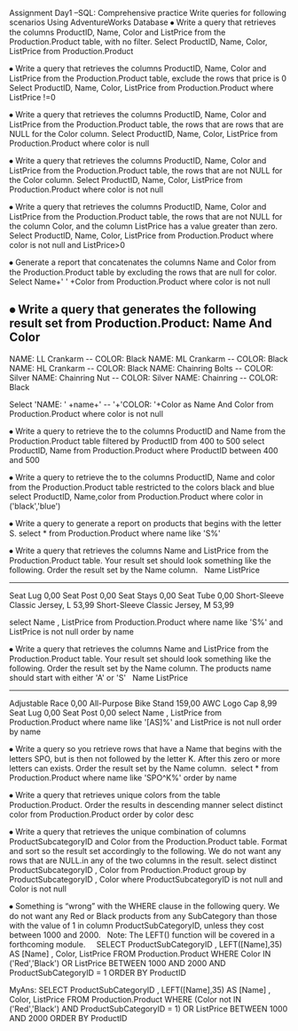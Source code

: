 Assignment Day1 –SQL:  Comprehensive practice
Write queries for following scenarios
Using AdventureWorks Database
⦁	Write a query that retrieves the columns ProductID, Name, Color and ListPrice from the Production.Product table, with no filter. 
     Select ProductID, Name, Color, ListPrice from Production.Product 

⦁	Write a query that retrieves the columns ProductID, Name, Color and ListPrice from the Production.Product table,  exclude the rows that price is 0
 Select ProductID, Name, Color, ListPrice from Production.Product where ListPrice !=0

⦁	Write a query that retrieves the columns ProductID, Name, Color and ListPrice from the Production.Product table, the rows that are rows that are NULL for the Color column.
Select ProductID, Name, Color, ListPrice from Production.Product where color is null

⦁	Write a query that retrieves the columns ProductID, Name, Color and ListPrice from the Production.Product table, the rows that are not NULL for the Color column.
Select ProductID, Name, Color, ListPrice from Production.Product where color is not null

⦁	Write a query that retrieves the columns ProductID, Name, Color and ListPrice from the Production.Product table, the rows that are not NULL for the column Color, and the column ListPrice has a value greater than zero.
Select ProductID, Name, Color, ListPrice from Production.Product where color is not null and ListPrice>0

⦁	Generate a report that concatenates the columns Name and Color from the Production.Product table by excluding the rows that are null for color.
Select Name+' ' +Color from Production.Product where color is not null

⦁	Write a query that generates the following result set  from Production.Product:
Name And Color
--------------------------------------------------
NAME: LL Crankarm  --  COLOR: Black
NAME: ML Crankarm  --  COLOR: Black
NAME: HL Crankarm  --  COLOR: Black
NAME: Chainring Bolts  --  COLOR: Silver
NAME: Chainring Nut  --  COLOR: Silver
NAME: Chainring  --  COLOR: Black

Select 'NAME: ' +name+' -- '+'COLOR: '+Color as Name And Color
from Production.Product where color is not null
    
⦁	Write a query to retrieve the to the columns ProductID and Name from the Production.Product table filtered by ProductID from 400 to 500
select ProductID, Name from Production.Product where ProductID between 400 and 500

⦁	Write a query to retrieve the to the columns  ProductID, Name and color from the Production.Product table restricted to the colors black and blue
select ProductID, Name,color from Production.Product where color in ('black','blue')

⦁	Write a query to generate a report on products that begins with the letter S. 
select * from Production.Product where name like 'S%'

⦁	Write a query that retrieves the columns Name and ListPrice from the Production.Product table. Your result set should look something like the following. Order the result set by the Name column. 
 
Name                                               ListPrice
-------------------------------------------------- -----------
Seat Lug                                           0,00
Seat Post                                          0,00
Seat Stays                                         0,00
Seat Tube                                          0,00
Short-Sleeve Classic Jersey, L                     53,99
Short-Sleeve Classic Jersey, M                     53,99

 select Name , ListPrice from Production.Product where name like 'S%' and ListPrice is not null order by name 

⦁	 Write a query that retrieves the columns Name and ListPrice from the Production.Product table. Your result set should look something like the following. Order the result set by the Name column. The products name should start with either 'A' or 'S'
 
Name                                               ListPrice
-------------------------------------------------- ----------
Adjustable Race                                    0,00
All-Purpose Bike Stand                             159,00
AWC Logo Cap                                       8,99
Seat Lug                                           0,00
Seat Post                                          0,00
select Name , ListPrice from Production.Product where name like '[AS]%' and ListPrice is not null order by name 

⦁	Write a query so you retrieve rows that have a Name that begins with the letters SPO, but is then not followed by the letter K. After this zero or more letters can exists. Order the result set by the Name column.
 select * from Production.Product where name like 'SPO^K%' order by name

⦁	Write a query that retrieves unique colors from the table Production.Product. Order the results  in descending  manner
select distinct color from Production.Product order by color desc

⦁	Write a query that retrieves the unique combination of columns ProductSubcategoryID and Color from the Production.Product table. Format and sort so the result set accordingly to the following. We do not want any rows that are NULL.in any of the two columns in the result.
select distinct ProductSubcategoryID , Color from Production.Product group by ProductSubcategoryID , Color where ProductSubcategoryID is not null and Color is not null

⦁	Something is “wrong” with the WHERE clause in the following query. 
We do not want any Red or Black products from any SubCategory than those with the value of 1 in column ProductSubCategoryID, unless they cost between 1000 and 2000.
 
Note:
The LEFT() function will be covered in a forthcoming module.
 
 
SELECT ProductSubCategoryID
      , LEFT([Name],35) AS [Name]
      , Color, ListPrice 
FROM Production.Product
WHERE Color IN ('Red','Black') 
      OR ListPrice BETWEEN 1000 AND 2000 
      AND ProductSubCategoryID = 1
ORDER BY ProductID

MyAns:
SELECT ProductSubCategoryID
      , LEFT([Name],35) AS [Name]
      , Color, ListPrice 
FROM Production.Product
WHERE (Color not IN ('Red','Black') AND ProductSubCategoryID = 1)
OR ListPrice BETWEEN 1000 AND 2000 
      ORDER BY ProductID

